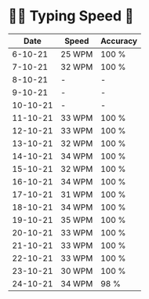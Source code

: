 # 🏃‍♂️ Typing Speed 🥈


|    Date     |   Speed   |   Accuracy  |
|----|-------|-------|
| 6-10-21 | 25 WPM  |  100 %  |
| 7-10-21 | 32 WPM  |  100 %  |
| 8-10-21 |  -  | - |
| 9-10-21 |  - |  -  |
| 10-10-21 |  - |  -  |
| 11-10-21 | 33 WPM  |  100 %  |
| 12-10-21 | 33 WPM  |  100 %  |
| 13-10-21 | 32 WPM  |  100 %  |
| 14-10-21 | 34 WPM  |  100 %  |
| 15-10-21 | 32 WPM  |  100 %  |
| 16-10-21 | 34 WPM  |  100 %  |
| 17-10-21 | 31 WPM  |  100 %  |
| 18-10-21 | 34 WPM  |  100 %  |
| 19-10-21 | 35 WPM  |  100 %  |
| 20-10-21 | 33 WPM  |  100 %  |
| 21-10-21 | 33 WPM  |  100 %  |
| 22-10-21 | 33 WPM  |  100 %  |
| 23-10-21 | 30 WPM  |  100 %  |
| 24-10-21 | 34 WPM  |  98 %   |
